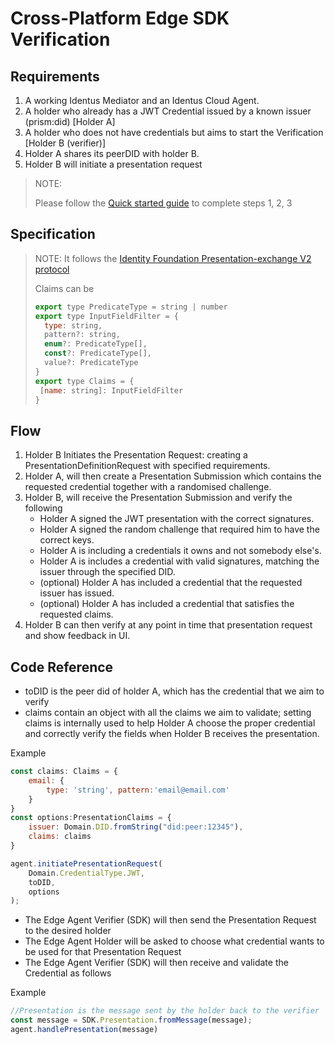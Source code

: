 # Cross-Platform Edge SDK Verification
## Requirements
1. A working Identus Mediator and an Identus Cloud Agent.
2. A holder who already has a JWT Credential issued by a known issuer (prism:did) [Holder A]
3. A holder who does not have credentials but aims to start the Verification [Holder B (verifier)]
4. Holder A shares its peerDID with holder B.
5. Holder B will initiate a presentation request

> NOTE:
>
> Please follow the [Quick started guide](/home/quick-start) to complete steps 1, 2, 3

## Specification
> NOTE:
> It follows the [Identity Foundation Presentation-exchange V2 protocol](https://identity.foundation/presentation-exchange/spec/v2.0.0/#input-descriptor) 
> 
> Claims can be 
> ```javascript
> export type PredicateType = string | number
> export type InputFieldFilter = {
>   type: string,
>   pattern?: string,
>   enum?: PredicateType[],
>   const?: PredicateType[],
>   value?: PredicateType
> }
> export type Claims = {
>  [name: string]: InputFieldFilter
> }
> ```

## Flow
1. Holder B Initiates the Presentation Request: creating a PresentationDefinitionRequest with specified requirements.
2. Holder A, will then create a Presentation Submission which contains the requested credential together with a randomised challenge.
3. Holder B, will receive the Presentation Submission and verify the following
    * Holder A signed the JWT presentation with the correct signatures.
    * Holder A signed the random challenge that required him to have the correct keys.
    * Holder A is including a credentials it owns and not somebody else's.
    * Holder A is includes a credential with valid signatures, matching the issuer through the specified DID.
    * (optional) Holder A has included a credential that the requested issuer has issued.
    * (optional) Holder A has included a credential that satisfies the requested claims.
4. Holder B can then verify at any point in time that presentation request and show feedback in UI.

## Code Reference
* toDID is the peer did of holder A, which has the credential that we aim to verify
* claims contain an object with all the claims we aim to validate; setting claims is internally used to help Holder A choose the proper credential and correctly verify the fields when Holder B receives the presentation.

Example 
```javascript
const claims: Claims = {
    email: {
        type: 'string', pattern:'email@email.com'
    }
}
const options:PresentationClaims = { 
    issuer: Domain.DID.fromString("did:peer:12345"),
    claims: claims
}

agent.initiatePresentationRequest(
    Domain.CredentialType.JWT,
    toDID,
    options
);
```

* The Edge Agent Verifier (SDK) will then send the Presentation Request to the desired holder
* The Edge Agent Holder will be asked to choose what credential wants to be used for that Presentation Request
* The Edge Agent Verifier (SDK) will then receive and validate the Credential as follows

Example
```javascript
//Presentation is the message sent by the holder back to the verifier
const message = SDK.Presentation.fromMessage(message);
agent.handlePresentation(message)
```




